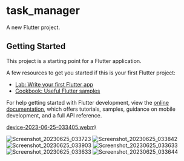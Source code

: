# task_manager

A new Flutter project.

## Getting Started

This project is a starting point for a Flutter application.

A few resources to get you started if this is your first Flutter project:

- [Lab: Write your first Flutter app](https://docs.flutter.dev/get-started/codelab)
- [Cookbook: Useful Flutter samples](https://docs.flutter.dev/cookbook)

For help getting started with Flutter development, view the
[online documentation](https://docs.flutter.dev/), which offers tutorials,
samples, guidance on mobile development, and a full API reference.


[device-2023-06-25-033405.webm](https://github.com/mostafejur21/task_manager/assets/106027543/76fc69de-f2d0-41a4-a5cc-e82d21633b05)\


![Screenshot_20230625_033723](https://github.com/mostafejur21/task_manager/assets/106027543/93e60a4c-ed16-42a4-9a79-239adac1f9dc)
![Screenshot_20230625_033842](https://github.com/mostafejur21/task_manager/assets/106027543/be94d839-2c76-4381-bb71-9fc409c36cd9)
![Screenshot_20230625_033903](https://github.com/mostafejur21/task_manager/assets/106027543/cd8feb57-4917-4322-8536-b958cf4da10a)
![Screenshot_20230625_033633](https://github.com/mostafejur21/task_manager/assets/106027543/c4dd5684-33c7-49ae-8d0d-920e7da47f62)
![Screenshot_20230625_033633](https://github.com/mostafejur21/task_manager/assets/106027543/7ed74381-c379-4984-9282-940a4202c168)
![Screenshot_20230625_033644](https://github.com/mostafejur21/task_manager/assets/106027543/759190db-d345-492f-98ee-cf6c618f2ef1)
